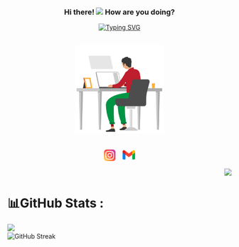 <h3 align="center">
  Hi there!
  <img src="https://media.giphy.com/media/hvRJCLFzcasrR4ia7z/giphy.gif" width="28">
 How are you doing?
</h3>
<p align="center">
 <a href="https://git.io/typing-svg"><img src="https://readme-typing-svg.herokuapp.com?font=&pause=1000&color=A6C0FF&center=true&vCenter=true&width=435&height=40&lines=Full-stack+web+and+app+developer;1%2B+years+of+coding+experience;Always+learning+new+things" alt="Typing SVG" /></a>
</p>
<br/>
<div align="center">
  <img src="https://github.com/Varsada-Rohit/Varsada-Rohit/blob/master/work.gif?raw=true" height=200/>
</div>
<p align="center">
 <br/> <a href="https://www.instagram.com/patel_.rohit/"><img src="https://github.com/Varsada-Rohit/Varsada-Rohit/blob/master/instagram.png" height="26"  /></a>&nbsp;&nbsp;&nbsp;
<a href="mailto:varsadarohit@gmail.com"><img src="https://github.com/Varsada-Rohit/Varsada-Rohit/blob/master/gmail (3).png" height="28" /></a>
</p>

<p align="right">
<img src="https://komarev.com/ghpvc/?username=Varsada-Rohit&style=plastic&label=Views"><img>
</p>

<!--
**Varsada-Rohit/Varsada-Rohit** is a ✨ _special_ ✨ repository because its `README.md` (this file) appears on your GitHub profile.

Here are some ideas to get you started:

- 🔭 I’m currently working on ...
- 🌱 I’m currently learning ...
- 👯 I’m looking to collaborate on ...
- 🤔 I’m looking for help with ...
- 💬 Ask me about ...
- 📫 How to reach me: ...
- 😄 Pronouns: ...
- ⚡ Fun fact: ...
-->


# 📊GitHub Stats :
![](https://github-readme-stats.vercel.app/api?username=Varsada-Rohit&show_icons=true)<br/>
![GitHub Streak](https://github-readme-streak-stats.herokuapp.com?user=Varsada-Rohit)<br/>

